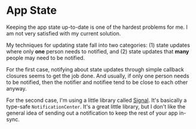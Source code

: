 # App State

Keeping the app state up-to-date is one of the hardest problems for me. I am not very satisfied with my current solution.

My techniques for updating state fall into two categories: (1) state updates where only **one** person needs to notified, and (2) state updates that **many** people may need to be notified.

For the first case, notifying about state updates through simple callback closures seems to get the job done. And usually, if only one person needs to be notified, then the notifier and notifiee tend to be close to each other anyway.

For the second case, I'm using a little library called [Signal](https://github.com/artman/Signals). It's basically a type-safe `NotificationCenter`. It's a great little library, but I don't like the general idea of sending out a notification to keep the rest of your app in-sync.
